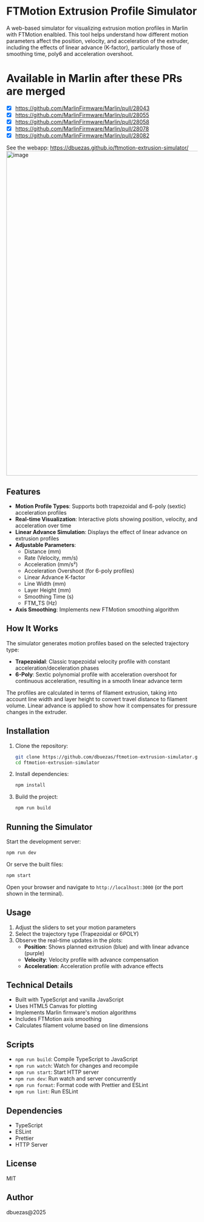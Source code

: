 # FTMotion Extrusion Profile Simulator

A web-based simulator for visualizing extrusion motion profiles in Marlin with FTMotion enalbled. This tool helps understand how different motion parameters affect the position, velocity, and acceleration of the extruder, including the effects of linear advance (K-factor), particularly those of smoothing time, poly6 and acceleration overshoot.

# Available in Marlin after these PRs are merged 

* [x] https://github.com/MarlinFirmware/Marlin/pull/28043
* [x] https://github.com/MarlinFirmware/Marlin/pull/28055
* [x] https://github.com/MarlinFirmware/Marlin/pull/28058
* [x] https://github.com/MarlinFirmware/Marlin/pull/28078
* [x] https://github.com/MarlinFirmware/Marlin/pull/28082

See the webapp: https://dbuezas.github.io/ftmotion-extrusion-simulator/
<img width="1149" height="855" alt="image" src="https://github.com/user-attachments/assets/1de7839f-13cc-4d17-a116-e8af4b86f994" />


## Features

- **Motion Profile Types**: Supports both trapezoidal and 6-poly (sextic) acceleration profiles
- **Real-time Visualization**: Interactive plots showing position, velocity, and acceleration over time
- **Linear Advance Simulation**: Displays the effect of linear advance on extrusion profiles
- **Adjustable Parameters**:
  - Distance (mm)
  - Rate (Velocity, mm/s)
  - Acceleration (mm/s²)
  - Acceleration Overshoot (for 6-poly profiles)
  - Linear Advance K-factor
  - Line Width (mm)
  - Layer Height (mm)
  - Smoothing Time (s)
  - FTM_TS (Hz)
- **Axis Smoothing**: Implements new FTMotion smoothing algorithm

## How It Works

The simulator generates motion profiles based on the selected trajectory type:

- **Trapezoidal**: Classic trapezoidal velocity profile with constant acceleration/deceleration phases
- **6-Poly**: Sextic polynomial profile with acceleration overshoot for continuous acceleration, resulting in a smooth linear advance term

The profiles are calculated in terms of filament extrusion, taking into account line width and layer height to convert travel distance to filament volume. Linear advance is applied to show how it compensates for pressure changes in the extruder.

## Installation

1. Clone the repository:
   ```bash
   git clone https://github.com/dbuezas/ftmotion-extrusion-simulator.git
   cd ftmotion-extrusion-simulator
   ```

2. Install dependencies:
   ```bash
   npm install
   ```

3. Build the project:
   ```bash
   npm run build
   ```

## Running the Simulator

Start the development server:
```bash
npm run dev
```

Or serve the built files:
```bash
npm start
```

Open your browser and navigate to `http://localhost:3000` (or the port shown in the terminal).

## Usage

1. Adjust the sliders to set your motion parameters
2. Select the trajectory type (Trapezoidal or 6POLY)
3. Observe the real-time updates in the plots:
   - **Position**: Shows planned extrusion (blue) and with linear advance (purple)
   - **Velocity**: Velocity profile with advance compensation
   - **Acceleration**: Acceleration profile with advance effects

## Technical Details

- Built with TypeScript and vanilla JavaScript
- Uses HTML5 Canvas for plotting
- Implements Marlin firmware's motion algorithms
- Includes FTMotion axis smoothing
- Calculates filament volume based on line dimensions

## Scripts

- `npm run build`: Compile TypeScript to JavaScript
- `npm run watch`: Watch for changes and recompile
- `npm run start`: Start HTTP server
- `npm run dev`: Run watch and server concurrently
- `npm run format`: Format code with Prettier and ESLint
- `npm run lint`: Run ESLint

## Dependencies

- TypeScript
- ESLint
- Prettier
- HTTP Server

## License

MIT

## Author

dbuezas@2025

